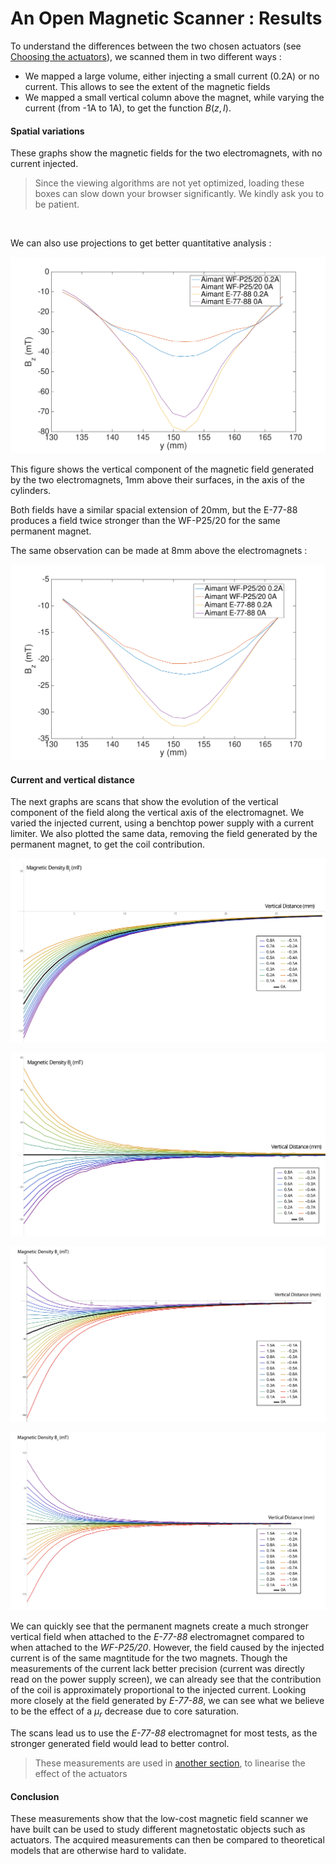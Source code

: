 <script src="js/plotlyjs-bundle.js"></script>
<script src="js/mag_viewer.js"></script>

# An Open Magnetic Scanner : Results

To understand the differences between the two chosen actuators (see [Choosing the actuators](/general_actuators)), we scanned them in two different ways : 

- We mapped a large volume, either injecting a small current (0.2A) or no current. This allows to see the extent of the magnetic fields
- We mapped a small vertical column above the magnet, while varying the current (from -1A to 1A), to get the function $B(z,I)$.

#### Spatial variations

These graphs show the magnetic fields for the two electromagnets, with no current injected.

> Since the viewing algorithms are not yet optimized, loading these boxes can slow down your browser significantly. We kindly ask you to be patient.

<div class="magneticViewerContainer" data_url="json/MAG_Scan____25-03-17_20-10__0A.json" data_title="Magnetic Field of the E-77-82 electromagnet, 0A"></div>

<br>

<div class="magneticViewerContainer" data_url="json/MAG_Scan____25-03-17_18-13__0A.json" data_title="Magnetic Field of the W20 electromagnet, 0A"></div>



We can also use projections to get better quantitative analysis : 

![compairing_z1](../img/compairing_z1.svg)

This figure shows the vertical component of the magnetic field generated by the two electromagnets, 1mm above their surfaces, in the axis of the cylinders.

Both fields have a similar spacial extension of 20mm, but the E-77-88 produces a field twice stronger than the WF-P25/20 for the same permanent magnet.

The same observation can be made at 8mm above the electromagnets : 

![compairing_z8](../img/compairing_z8.svg)



#### Current and vertical distance

The next graphs are scans that show the evolution of the vertical component of the field along the vertical axis of the electromagnet. We varied the injected current, using a benchtop power supply with a current limiter. We also plotted the same data, removing the field generated by the permanent magnet, to get the coil contribution.

![Vertical scan of the field generated by E-77-88](../img/ZFieldPlotter_McPherson.svg)

![Vertical scan of the field generated by E-77-88, subtracting the permanent magnet field to get the current contribution](../img/ZFieldPlotter_McPherson_relative.svg)





![Vertical scan of the field generated by WF-25/20](../img/ZFieldPlotter.svg)

![Vertical scan of the field generated by _WF-P25/20_, subtracting the permanent magnet field to get the current contribution](../img/ZFieldPlotter_Relative.svg)



We can quickly see that the permanent magnets create a much stronger vertical field when attached to the _E-77-88_ electromagnet compared to when attached to the _WF-P25/20_. However, the field caused by the injected current is of the same magntitude for the two magnets. Though the measurements of the current lack better precision (current was directly read on the power supply screen), we can already see that the contribution of the coil is approximately proportional to the injected current. Looking more closely at the field generated by _E-77-88_, we can see what we believe to be the effect of a $\mu_r$ decrease due to core saturation.



The scans lead us to use the _E-77-88_ electromagnet for most tests, as the stronger generated field would lead to better control.

> These measurements are used in [another section](/linearising), to linearise the effect of the actuators

#### Conclusion

These measurements show that the low-cost magnetic field scanner we have built can be used to study different magnetostatic objects such as actuators. The acquired measurements can then be compared to theoretical models that are otherwise hard to validate.